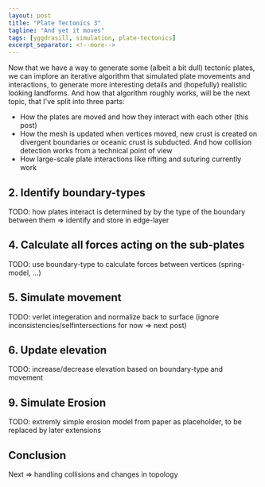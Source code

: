```yaml
---
layout: post
title: "Plate Tectonics 3"
tagline: "And yet it moves"
tags: [yggdrasill, simulation, plate-tectonics]
excerpt_separator: <!--more-->
---
```


Now that we have a way to generate some (albeit a bit dull) tectonic plates, we can implore an iterative algorithm that simulated plate movements and interactions, to generate more interesting details and (hopefully) realistic looking landforms. And how that algorithm roughly works, will be the next topic, that I've split into three parts:

- How the plates are moved and how they interact with each other (this post)
- How the mesh is updated when vertices moved, new crust is created on divergent boundaries or oceanic crust is subducted. And how collision detection works from a technical point of view
- How large-scale plate interactions like rifting and suturing currently work

<!--more-->

## 2. Identify boundary-types
TODO: how plates interact is determined by by the type of the boundary between them => identify and store in edge-layer

## 4. Calculate all forces acting on the sub-plates
TODO: use boundary-type to calculate forces between vertices (spring-model, ...)

## 5. Simulate movement
TODO: verlet integeration and normalize back to surface (ignore inconsistencies/selfintersections for now => next post)

## 6. Update elevation
TODO: increase/decrease elevation based on boundary-type and movement

## 9. Simulate Erosion
TODO: extremly simple erosion model from paper as placeholder, to be replaced by later extensions


## Conclusion
Next => handling collisions and changes in topology

